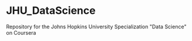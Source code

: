 # JHU_DataScience
Repository for the Johns Hopkins University Specialization "Data Science" on Coursera
